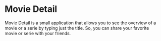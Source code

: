 # Movie Detail

Movie Detail is a small application that allows you to see the overview of a movie or a serie by typing just the title. So, you can share your favorite movie or serie with your friends.
